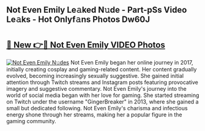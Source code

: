## Not Even Emily Le𝚊ked N𝚞de - Part-pSs Video Le𝚊ks - Hot Onlyf𝚊ns Photos Dw60J

# <h2><a href="http://ac12778.deff.icu/?id=Not+Even+Emily">🔗 New 👉🔴 Not Even Emily VIDEO Photos</a></h2>

[![Not Even Emily N𝚞des](https://i.imgur.com/rIISA9y.gif)](http://ac12778.deff.icu/?id=Not+Even+Emily)
Not Even Emily began her online journey in 2017, initially creating cosplay and gaming-related content. Her content gradually evolved, becoming increasingly sexually suggestive. She gained initial attention through Twitch streams and Instagram posts featuring provocative imagery and suggestive commentary. Not Even Emily's journey into the world of social media began with her love for gaming. She started streaming on Twitch under the username "GingerBreaker" in 2013, where she gained a small but dedicated following. Not Even Emily's charisma and infectious energy shone through her streams, making her a popular figure in the gaming community.
